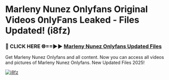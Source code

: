 # Marleny Nunez Onlyfans Original Videos 0nlyFans Leaked - Files Updated! (i8fz)

<h3>🔴 CLICK HERE 🌐==►► <a href="https://tinyurl.com/ms9xzufz" rel="nofollow">Marleny Nunez Onlyfans Updated Files</a></h3>

Get Marleny Nunez Onlyfans and all content. Now you can access all videos and pictures of Marleny Nunez Onlyfans. New Updated Files 2025!

[![i8fz](https://i.imgur.com/PQ7UWWw.gif)](https://tinyurl.com/ms9xzufz)
